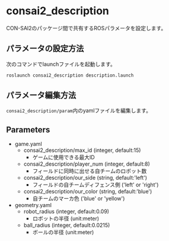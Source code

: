 # consai2_description

CON-SAI2のパッケージ間で共有するROSパラメータを設定します。

## パラメータの設定方法

次のコマンドでlaunchファイルを起動します。

```sh
roslaunch consai2_description description.launch
```

## パラメータ編集方法

`consai2_description/param`内のyamlファイルを編集します。

## Parameters
- game.yaml
  - consai2_description/max_id (integer, default:15)
    - ゲームに使用できる最大ID
  - consai2_description/player_num (integer, default:8)
    - フィールドに同時に出せる自チームのロボット数
  - consai2_description/our_side (string, default:'left')
    - フィールドの自チームディフェンス側 ('left' or 'right')
  - consai2_description/our_color (string, default:'blue')
    - 自チームのマーカ色 ('blue' or 'yellow')
- geometry.yaml
  - robot_radius (integer, default:0.09)
    - ロボットの半径 (unit:meter)
  - ball_radius (integer, default:0.0215)
    - ボールの半径 (unit:meter)

